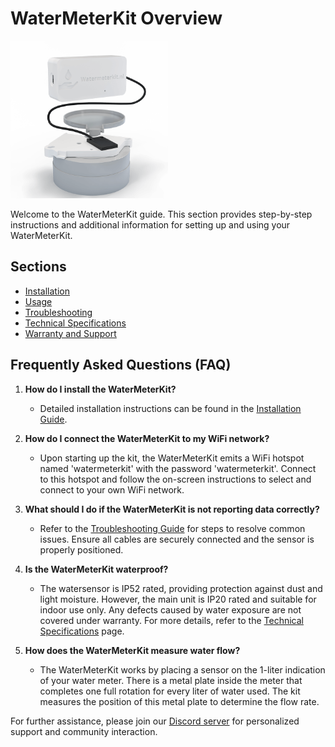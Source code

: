 # WaterMeterKit Overview

<img src="../.vuepress/public/images/watermeterkit/watermeterkit-product-shop.png" alt="WaterMeterKit Image" style="width: 50%;">

Welcome to the WaterMeterKit guide. This section provides step-by-step instructions and additional information for setting up and using your WaterMeterKit.

## Sections

- [Installation](installation.md)
- [Usage](usage.md)
- [Troubleshooting](troubleshooting.md)
- [Technical Specifications](technical-specifications.md)
- [Warranty and Support](warranty-and-support.md)

## Frequently Asked Questions (FAQ)

1. **How do I install the WaterMeterKit?**
   - Detailed installation instructions can be found in the [Installation Guide](installation.md). 

2. **How do I connect the WaterMeterKit to my WiFi network?**
   - Upon starting up the kit, the WaterMeterKit emits a WiFi hotspot named 'watermeterkit' with the password 'watermeterkit'. Connect to this hotspot and follow the on-screen instructions to select and connect to your own WiFi network.

3. **What should I do if the WaterMeterKit is not reporting data correctly?**
   - Refer to the [Troubleshooting Guide](troubleshooting.md) for steps to resolve common issues. Ensure all cables are securely connected and the sensor is properly positioned.

4. **Is the WaterMeterKit waterproof?**
   - The watersensor is IP52 rated, providing protection against dust and light moisture. However, the main unit is IP20 rated and suitable for indoor use only. Any defects caused by water exposure are not covered under warranty. For more details, refer to the [Technical Specifications](technical-specifications.md) page.

5. **How does the WaterMeterKit measure water flow?**
   - The WaterMeterKit works by placing a sensor on the 1-liter indication of your water meter. There is a metal plate inside the meter that completes one full rotation for every liter of water used. The kit measures the position of this metal plate to determine the flow rate.

For further assistance, please join our [Discord server](https://smarthomeshop.io/discord) for personalized support and community interaction.